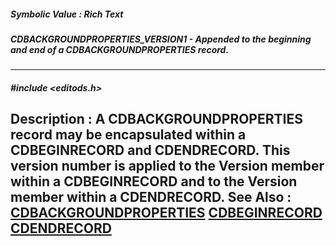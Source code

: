 ##### Symbolic Value : Rich Text
##### CDBACKGROUNDPROPERTIES_VERSION1 - Appended to the beginning and end of a CDBACKGROUNDPROPERTIES record.
---
##### #include <editods.h>
**Description :**
A CDBACKGROUNDPROPERTIES record may be encapsulated within a CDBEGINRECORD and 
CDENDRECORD.  This version number is applied to the Version member within a 
CDBEGINRECORD and to the Version member within a CDENDRECORD.
**See Also :**
[CDBACKGROUNDPROPERTIES](D:/md_files/CDBACKGROUNDPROPERTIES.md)
[CDBEGINRECORD](D:/md_files/CDBEGINRECORD.md)
[CDENDRECORD](D:/md_files/CDENDRECORD.md)
---

